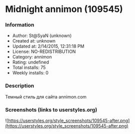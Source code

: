 # Midnight annimon (109545)

### Information
- Author: St@SyaN (unknown)
- Created at: unknown
- Updated at: 2/14/2015, 12:31:18 PM
- License: NO-REDISTRIBUTION
- Category: annimon
- Rating: undefined
- Total installs: 75
- Weekly installs: 0


### Description
Темный стиль для сайта annimon.com


### Screenshots (links to userstyles.org)
![https://userstyles.org/style_screenshots/109545-after.png](https://userstyles.org/style_screenshots/109545-after.png)


